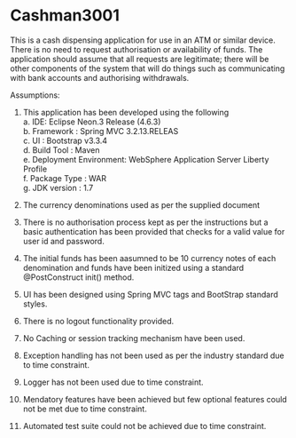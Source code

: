 # Cashman3001
This is a cash dispensing application for use in an ATM or similar device.  There is no need to request authorisation or availability of funds. The application should assume that all requests are legitimate; there will be other components of the system that will do things such as communicating with bank accounts and authorising withdrawals.

Assumptions:

1. This application has been developed using the following<br/>
a. IDE: Eclipse Neon.3 Release (4.6.3)<br/>
b. Framework :  Spring MVC 3.2.13.RELEAS<br/>
c. UI : Bootstrap v3.3.4<br/>
d. Build Tool : Maven<br/>
e. Deployment Environment: WebSphere Application Server Liberty Profile<br/>
f. Package Type : WAR<br/>
g. JDK version : 1.7

2. The currency denominations used as per the supplied document
3. There is no authorisation process kept as per the instructions but a basic authentication has been provided that checks for a valid value for user id and password.
4. The initial funds has been aasumned to be 10 currency notes of each denomination and funds have been initized using a standard @PostConstruct init() method.
5. UI has been designed using Spring MVC tags and BootStrap standard styles.
6. There is no logout functionality provided.
7. No Caching or session tracking mechanism have been used.
8. Exception handling has not been used as per the industry standard due to time constraint.
9. Logger has  not been used due to time constraint.
10. Mendatory features have been achieved but few optional features could not be met due to time constraint.
11. Automated test suite could not be achieved due to time constraint.



